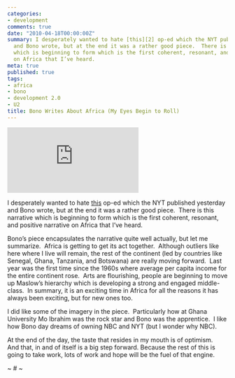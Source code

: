 ```yaml
---
categories:
- development
comments: true
date: "2010-04-18T00:00:00Z"
summary: I desperately wanted to hate [this][2] op-ed which the NYT published yesterday
  and Bono wrote, but at the end it was a rather good piece.  There is this narrative
  which is beginning to form which is the first coherent, resonant, and positive narrative
  on Africa that I’ve heard.
meta: true
published: true
tags:
- africa
- bono
- development 2.0
- U2
title: Bono Writes About Africa (My Eyes Begin to Roll)
---
```


[![photo from maaarine via flickr][2]][2]

I desperately wanted to hate [this][2] op-ed which the NYT published yesterday and Bono wrote, but at the end it was a rather good piece.  There is this narrative which is beginning to form which is the first coherent, resonant, and positive narrative on Africa that I’ve heard.

 [2]: http://www.nytimes.com/2010/04/18/opinion/18bono.html?pagewanted=1&hp

Bono’s piece encapsulates the narrative quite well actually, but let me summarize.  Africa is getting to get its act together.  Although outliers like here where I live will remain, the rest of the continent (led by countries like Senegal, Ghana, Tanzania, and Botswana) are really moving forward.  Last year was the first time since the 1960s where average per capita income for the entire continent rose.  Arts are flourishing, people are beginning to move up Maslow’s hierarchy which is developing a strong and engaged middle-class.  In summary, it is an exciting time in Africa for all the reasons it has always been exciting, but for new ones too.

I did like some of the imagery in the piece.  Particularly how at Ghana University Mo Ibrahim was the rock star and Bono was the apprentice.  I like how Bono day dreams of owning NBC and NYT (but I wonder why NBC).

At the end of the day, the taste that resides in my mouth is of optimism.  And that, in and of itself is a big step forward. Because the rest of this is going to take work, lots of work and hope will be the fuel of that engine.

~ # ~